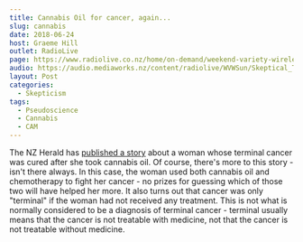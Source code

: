 ```yaml
---
title: Cannabis Oil for cancer, again...
slug: cannabis
date: 2018-06-24
host: Graeme Hill
outlet: RadioLive
page: https://www.radiolive.co.nz/home/on-demand/weekend-variety-wireless/2018/06/skeptical-thoughts--hotdog-water--cannabis-oil.html
audio: https://audio.mediaworks.nz/content/radiolive/WVWSun/Skeptical_Thoughts_24_6.mp3
layout: Post
categories:
  - Skepticism
tags:
  - Pseudoscience
  - Cannabis
  - CAM
---
```


The NZ Herald has [published a story](https://www.nzherald.co.nz/lifestyle/news/article.cfm?c_id=6&objectid=12069885&ref=NZH_fb) about a woman whose terminal cancer was cured after she took cannabis oil. Of course, there's more to this story - isn't there always. In this case, the woman used both cannabis oil and chemotherapy to fight her cancer - no prizes for guessing which of those two will have helped her more. It also turns out that cancer was only "terminal" if the woman had not received any treatment. This is not what is normally considered to be a diagnosis of terminal cancer - terminal usually means that the cancer is not treatable with medicine, not that the cancer is not treatable without medicine.

<!-- more -->
